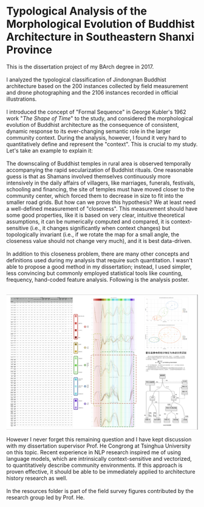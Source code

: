 # Typological Analysis of the Morphological Evolution of Buddhist Architecture in Southeastern Shanxi Province
This is the dissertation project of my BArch degree in 2017.<br><br>
I analyzed the typological classification of Jindongnan Buddhist architecture based on the 200 instances collected by field measurement and drone photographing and the 2106 instances recorded in official illustrations. <br> <br>
I introduced the concept of "Formal Sequence" in George Kubler's 1962 work "_The Shape of Time_" to the study, and considered the morphological evolution of Buddhist architecture as the consequence of consistent, dynamic response to its ever-changing semantic role in the larger community context. During the analysis, however, I found it very hard to quantitatively define and represent the "context". This is crucial to my study. Let's take an example to explain it:<br><br>
The downscaling of Buddhist temples in rural area is observed temporally accompanying the rapid secularization of Buddhist rituals. One reasonable guess is that as Shamans involved themselves continuously more intensively in the daily affairs of villagers, like marriages, funerals, festivals, schooling and financing, the site of temples must have moved closer to the community center, which forced them to decrease in size to fit into the smaller road grids. But how can we prove this hypothesis? We at least need a well-defined measurement of "closeness". This measurement should have some good properties, like it is based on very clear, intuitive theoretical assumptions, it can be numerically computed and compared, it is context-sensitive (i.e., it changes significantly when context changes) but topologically invariant (i.e., if we rotate the map for a small angle, the closeness value should not change very much), and it is best data-driven.<br><br>
In addition to this closeness problem, there are many other concepts and definitions used during my analysis that require such quantitation. I wasn't able to propose a good method in my dissertation; instead, I used simpler, less convincing but commonly employed statistical tools like counting, frequency, hand-coded feature analysis. Following is the analysis poster.<br><br>

![image](https://github.com/zhangyuwangumass/Typological-Analysis-of-Buddhist-Architecture/blob/master/analysis.png)

However I never forget this remaining question and I have kept discussion with my dissertation supervisor Prof. He Congrong at Tsinghua University on this topic. Recent experience in NLP research inspired me of using language models, which are intrinsically context-sensitive and vectorized, to quantitatively describe community environments. If this approach is proven effective, it should be able to be immediately applied to architecture history research as well.<br><br>
In the resources folder is part of the field survey figures contributed by the research group led by Prof. He. 
